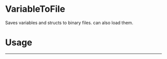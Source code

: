 # VariableToFile
Saves variables and structs to binary files. can also load them.

# <h1>Usage</h1>
<hr>

